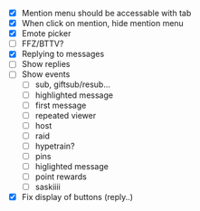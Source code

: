 -   [x] Mention menu should be accessable with tab
-   [x] When click on mention, hide mention menu
-   [x] Emote picker
-   [ ] FFZ/BTTV?
-   [x] Replying to messages
-   [ ] Show replies
-   [ ] Show events
    -   [ ] sub, giftsub/resub...
    -   [ ] highlighted message
    -   [ ] first message
    -   [ ] repeated viewer
    -   [ ] host
    -   [ ] raid
    -   [ ] hypetrain?
    -   [ ] pins
    -   [ ] higlighted message
    -   [ ] point rewards
    -   [ ] saskiiii
-   [x] Fix display of buttons (reply..)
